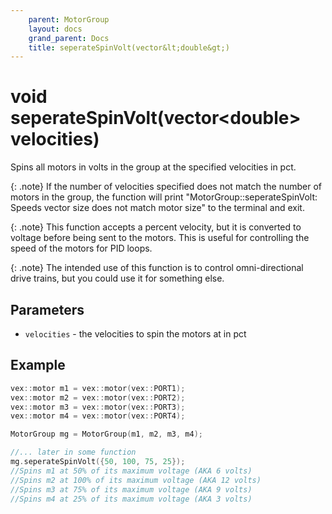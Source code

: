 ```yaml
---
    parent: MotorGroup
    layout: docs
    grand_parent: Docs
    title: seperateSpinVolt(vector&lt;double&gt;)
---
```

# void seperateSpinVolt(vector&lt;double&gt; velocities)
Spins all motors in volts in the group at the specified velocities in pct. 

{: .note}
If the number of velocities specified does not match the number of motors in the group, the function will print "MotorGroup::seperateSpinVolt: Speeds vector size does not match motor size" to the terminal and exit.

{: .note}
This function accepts a percent velocity, but it is converted to voltage before being sent to the motors. This is useful for controlling the speed of the motors for PID loops. 

{: .note}
The intended use of this function is to control omni-directional drive trains, but you could use it for something else. 

## Parameters
- `velocities` - the velocities to spin the motors at in pct

## Example
```cpp
vex::motor m1 = vex::motor(vex::PORT1);
vex::motor m2 = vex::motor(vex::PORT2);
vex::motor m3 = vex::motor(vex::PORT3);
vex::motor m4 = vex::motor(vex::PORT4);

MotorGroup mg = MotorGroup(m1, m2, m3, m4);

//... later in some function
mg.seperateSpinVolt({50, 100, 75, 25});
//Spins m1 at 50% of its maximum voltage (AKA 6 volts)
//Spins m2 at 100% of its maximum voltage (AKA 12 volts)
//Spins m3 at 75% of its maximum voltage (AKA 9 volts)
//Spins m4 at 25% of its maximum voltage (AKA 3 volts)
```
